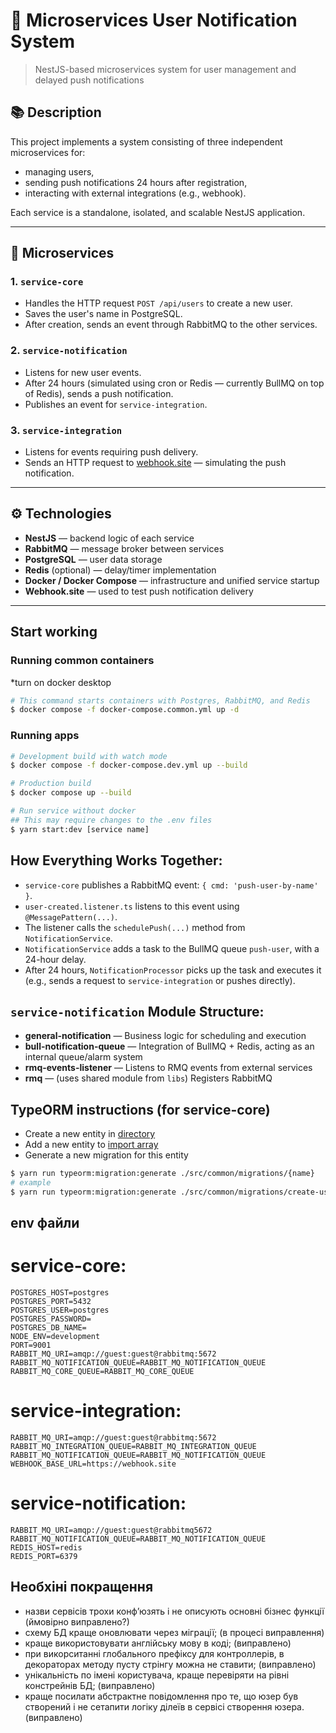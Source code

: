 # 🧩 Microservices User Notification System

> NestJS-based microservices system for user management and delayed push notifications

## 📚 Description

This project implements a system consisting of three independent microservices for:
- managing users,
- sending push notifications 24 hours after registration,
- interacting with external integrations (e.g., webhook).

Each service is a standalone, isolated, and scalable NestJS application.

---

## 🔧 Microservices

### 1. `service-core`

- Handles the HTTP request `POST /api/users` to create a new user.
- Saves the user's name in PostgreSQL.
- After creation, sends an event through RabbitMQ to the other services.

### 2. `service-notification`

- Listens for new user events.
- After 24 hours (simulated using cron or Redis — currently BullMQ on top of Redis), sends a push notification.
- Publishes an event for `service-integration`.

### 3. `service-integration`

- Listens for events requiring push delivery.
- Sends an HTTP request to [webhook.site](https://webhook.site/) — simulating the push notification.

---

## ⚙️ Technologies

- **NestJS** — backend logic of each service
- **RabbitMQ** — message broker between services
- **PostgreSQL** — user data storage
- **Redis** (optional) — delay/timer implementation
- **Docker / Docker Compose** — infrastructure and unified service startup
- **Webhook.site** — used to test push notification delivery

---

## Start working
### Running common containers
*turn on docker desktop 
```bash
# This command starts containers with Postgres, RabbitMQ, and Redis
$ docker compose -f docker-compose.common.yml up -d
```

### Running apps
```bash
# Development build with watch mode
$ docker compose -f docker-compose.dev.yml up --build

# Production build
$ docker compose up --build

# Run service without docker
## This may require changes to the .env files
$ yarn start:dev [service name]
```

## How Everything Works Together:

- `service-core` publishes a RabbitMQ event: `{ cmd: 'push-user-by-name' }`.
- `user-created.listener.ts` listens to this event using `@MessagePattern(...)`.
- The listener calls the `schedulePush(...)` method from `NotificationService`.
- `NotificationService` adds a task to the BullMQ queue `push-user`, with a 24-hour delay.
- After 24 hours, `NotificationProcessor` picks up the task and executes it (e.g., sends a request to `service-integration` or pushes directly).

## `service-notification` Module Structure:

- **general-notification** — Business logic for scheduling and execution
- **bull-notification-queue** — Integration of BullMQ + Redis, acting as an internal queue/alarm system
- **rmq-events-listener** — Listens to RMQ events from external services
- **rmq** — (uses shared module from `libs`) Registers RabbitMQ

## TypeORM instructions (for service-core)
* Create a new entity in [directory](./src/common/entities)
* Add a new entity to [import array](./src/common/entities/index.ts)
* Generate a new migration for this entity

```bash
$ yarn run typeorm:migration:generate ./src/common/migrations/{name}
# example
$ yarn run typeorm:migration:generate ./src/common/migrations/create-users
```

## env файли
# service-core: 

```
POSTGRES_HOST=postgres
POSTGRES_PORT=5432
POSTGRES_USER=postgres
POSTGRES_PASSWORD=
POSTGRES_DB_NAME=
NODE_ENV=development
PORT=9001
RABBIT_MQ_URI=amqp://guest:guest@rabbitmq:5672 
RABBIT_MQ_NOTIFICATION_QUEUE=RABBIT_MQ_NOTIFICATION_QUEUE
RABBIT_MQ_CORE_QUEUE=RABBIT_MQ_CORE_QUEUE
```

# service-integration:
```
RABBIT_MQ_URI=amqp://guest:guest@rabbitmq:5672
RABBIT_MQ_INTEGRATION_QUEUE=RABBIT_MQ_INTEGRATION_QUEUE
RABBIT_MQ_NOTIFICATION_QUEUE=RABBIT_MQ_NOTIFICATION_QUEUE
WEBHOOK_BASE_URL=https://webhook.site
```
# service-notification:
```
RABBIT_MQ_URI=amqp://guest:guest@rabbitmq5672
RABBIT_MQ_NOTIFICATION_QUEUE=RABBIT_MQ_NOTIFICATION_QUEUE
REDIS_HOST=redis
REDIS_PORT=6379
```

## Необхіні покращення 
- назви сервісів трохи конфʼюзять і не описують основні бізнес функції (ймовірно виправлено?)
- схему БД краще оновлювати через міграції; (в процесі виправлення)
- краще використовувати англійську мову в коді; (виправлено)
- при викорситанні глобального префіксу для контроллерів, в декораторах методу пусту стрінгу можна не ставити; (виправлено)
- унікальність по імені користувача, краще перевіряти на рівні констрейнів БД; (виправлено)
- краще посилати абстрактне повідомлення про те, що юзер був створений і не сетапити логіку ділеїв в сервісі створення юзера. (виправлено)